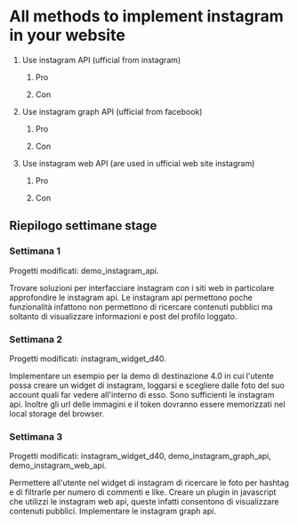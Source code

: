 # All methods to implement instagram in your website

1. Use instagram API (ufficial from instagram)

    1. Pro

    2. Con

2. Use instagram graph API (ufficial from facebook)

    1. Pro

    2. Con

3. Use instagram web API (are used in ufficial web site instagram)

    1. Pro

    2. Con

## Riepilogo settimane stage

### Settimana 1

Progetti modificati: demo_instagram_api.

Trovare soluzioni per interfacciare instagram con i siti web in particolare approfondire le instagram api.
Le instagram api permettono poche funzionalità infattono non permettono di ricercare contenuti pubblici ma soltanto di visualizzare informazioni e post del profilo loggato.

### Settimana 2

Progetti modificati: instagram_widget_d40.

Implementare un esempio per la demo di destinazione 4.0 in cui l'utente possa creare un widget di instagram, loggarsi e scegliere dalle foto del suo account quali far vedere all'interno di esso. Sono sufficienti le instagram api.
Inoltre gli url delle immagini e il token dovranno essere memorizzati nel local storage del browser.

### Settimana 3

Progetti modificati: instagram_widget_d40, demo_instagram_graph_api, demo_instagram_web_api.

Permettere all'utente nel widget di instagram di ricercare le foto per hashtag e di filtrarle per numero di commenti e like.
Creare un plugin in javascript che utilizzi le instagram web api, queste infatti consentono di visualizzare contenuti pubblici.
Implementare le instagram graph api.

